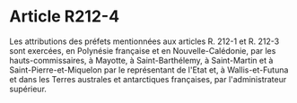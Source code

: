 # Article R212-4

Les attributions des préfets mentionnées aux articles R. 212-1 et R. 212-3 sont exercées, en Polynésie française et en Nouvelle-Calédonie, par les hauts-commissaires, à Mayotte, à Saint-Barthélemy, à Saint-Martin et à Saint-Pierre-et-Miquelon par le représentant de l'Etat et, à Wallis-et-Futuna et dans les Terres australes et antarctiques françaises, par l'administrateur supérieur.
